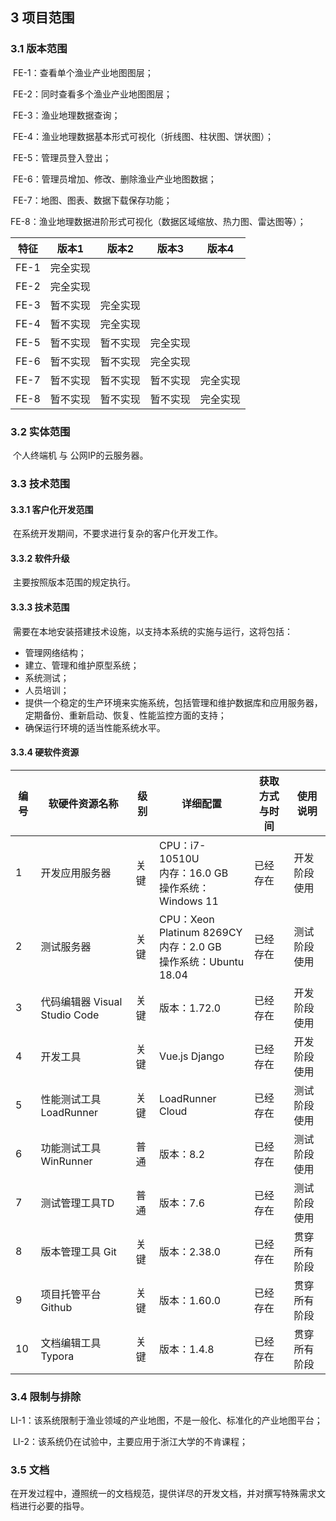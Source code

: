 ## 3 项目范围

### 3.1 版本范围

​		FE-1：查看单个渔业产业地图图层；

​		FE-2：同时查看多个渔业产业地图图层；

​		FE-3：渔业地理数据查询；

​		FE-4：渔业地理数据基本形式可视化（折线图、柱状图、饼状图）；

​		FE-5：管理员登入登出；

​		FE-6：管理员增加、修改、删除渔业产业地图数据；

​		FE-7：地图、图表、数据下载保存功能；

​		FE-8：渔业地理数据进阶形式可视化（数据区域缩放、热力图、雷达图等）；

| 特征 | 版本1    | 版本2    | 版本3    | 版本4    |
| ---- | -------- | -------- | -------- | -------- |
| FE-1 | 完全实现 |          |          |          |
| FE-2 | 完全实现 |          |          |          |
| FE-3 | 暂不实现 | 完全实现 |          |          |
| FE-4 | 暂不实现 | 完全实现 |          |          |
| FE-5 | 暂不实现 | 暂不实现 | 完全实现 |          |
| FE-6 | 暂不实现 | 暂不实现 | 完全实现 |          |
| FE-7 | 暂不实现 | 暂不实现 | 暂不实现 | 完全实现 |
| FE-8 | 暂不实现 | 暂不实现 | 暂不实现 | 完全实现 |



### 3.2 实体范围

​		个人终端机  与  公网IP的云服务器。



### 3.3 技术范围

#### 3.3.1 客户化开发范围

​		在系统开发期间，不要求进行复杂的客户化开发工作。



#### 3.3.2 软件升级

​		主要按照版本范围的规定执行。



#### 3.3.3 技术范围

​		需要在本地安装搭建技术设施，以支持本系统的实施与运行，这将包括：

+ 管理网络结构；
+ 建立、管理和维护原型系统；
+ 系统测试；
+ 人员培训；
+ 提供一个稳定的生产环境来实施系统，包括管理和维护数据库和应用服务器，定期备份、重新启动、恢复、性能监控方面的支持；
+ 确保运行环境的适当性能系统水平。



#### 3.3.4 硬软件资源

| 编号 | 软硬件资源名称                | 级别 | 详细配置                                                     | 获取方式与时间 | 使用说明     |
| ---- | ----------------------------- | ---- | ------------------------------------------------------------ | -------------- | ------------ |
| 1    | 开发应用服务器                | 关键 | CPU：i7-10510U<br />内存：16.0 GB<br />操作系统：Windows 11  | 已经存在       | 开发阶段使用 |
| 2    | 测试服务器                    | 关键 | CPU：Xeon Platinum 8269CY <br />内存：2.0 GB<br />操作系统：Ubuntu 18.04 | 已经存在       | 测试阶段使用 |
| 3    | 代码编辑器 Visual Studio Code | 关键 | 版本：1.72.0                                                 | 已经存在       | 开发阶段使用 |
| 4    | 开发工具                      | 关键 | Vue.js  Django                                               | 已经存在       | 开发阶段使用 |
| 5    | 性能测试工具 LoadRunner       | 关键 | LoadRunner Cloud                                             | 已经存在       | 测试阶段使用 |
| 6    | 功能测试工具 WinRunner        | 普通 | 版本：8.2                                                    | 已经存在       | 测试阶段使用 |
| 7    | 测试管理工具TD                | 普通 | 版本：7.6                                                    | 已经存在       | 测试阶段使用 |
| 8    | 版本管理工具 Git              | 关键 | 版本：2.38.0                                                 | 已经存在       | 贯穿所有阶段 |
| 9    | 项目托管平台 Github           | 关键 | 版本：1.60.0                                                 | 已经存在       | 贯穿所有阶段 |
| 10   | 文档编辑工具 Typora           | 关键 | 版本：1.4.8                                                  | 已经存在       | 贯穿所有阶段 |



### 3.4 限制与排除

​		LI-1：该系统限制于渔业领域的产业地图，不是一般化、标准化的产业地图平台；

​		LI-2：该系统仍在试验中，主要应用于浙江大学的不肯课程；



### 3.5 文档

​		在开发过程中，遵照统一的文档规范，提供详尽的开发文档，并对撰写特殊需求文档进行必要的指导。